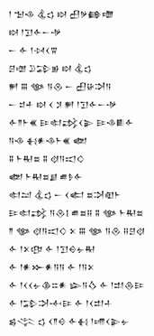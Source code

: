 <div class='block'>
<div class='line'>𒁹 𒈠𒈾 𒆬𒌓 𒊭 𒌷𒃻𒂵𒈩</div>
<div class='line'>𒊭 𒁹𒋛𒅆𒀸𒋩</div>
<div class='line'>𒀸 𒅆 𒁹𒀴𒌋𒐊</div>
<div class='line'>𒆪𒌝 𒊒𒁉𒂊 𒊭 𒆬𒌓</div>
<div class='line'>𒂍 𒐋 𒀲 𒀀𒊮 𒀸 𒌷𒄩𒋫𒀀</div>
<div class='line'>𒀸 𒄑𒑏 𒊭 𒌋 𒋡 𒂍 𒁹𒋛𒅆𒀸𒋩</div>
<div class='line'>𒅆𒈫𒈨𒌍 𒄿𒊕𒃶𒌋𒉌 𒄿𒈾𒀾𒅆</div>
<div class='line'>𒀀𒈾 𒈬𒀭𒈾𒈨𒌍 𒅥</div>
<div class='line'>𒐉 𒈨𒊑𒊺 𒐉 𒋼𒀀𒀊𒄭</div>
<div class='line'>𒅥 𒈨𒊑𒊺𒋗 𒌑𒊩𒅆</div>
<div class='line'>𒊕𒁺 𒆬𒌓 𒀸 𒌋𒅗 𒊺𒋫𒊏𒈨</div>
<div class='line'>𒄿𒊕𒃶 𒀀𒊮𒋙 𒌑𒊺𒍝 𒐉 𒀲 𒈨𒊑𒊺</div>
<div class='line'>𒈫 𒀲 𒋼𒀀𒀊𒄭 𒉽 𒐋 𒀲 𒀀𒊮 𒍝𒆪𒋼</div>
<div class='line'>𒅆 𒁹𒉽𒂦 𒅆 𒁹𒋛𒀪𒉡𒊑</div>
<div class='line'>𒅆 𒁹𒀭𒁍𒀭𒀀𒀀 𒅆 𒁹𒀀𒉽</div>
<div class='line'>𒅆 𒁹𒌋𒌋𒉡𒆠𒇹𒀭 𒇽𒀀𒋝 𒅆 𒁹𒄥𒁲𒄿</div>
<div class='line'>𒅆 𒁹𒁉𒋫𒋾𒄿 𒅆 𒁹𒌋𒄥𒈦</div>
<div class='line'>𒌗𒋞 𒌓 𒌋𒈫𒄰 𒅆𒈬 𒁹𒋬𒌋𒉌𒉡</div>
</div>